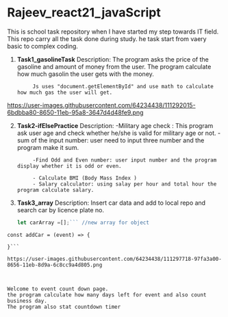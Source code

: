 # Rajeev_react21_javaScript
This is school task repository when I have started my step towards IT field. 
This repo carry all the task done during study. he task start from vaery basic to complex coding.

1. **Task1_gasolineTask**
Description: The program asks the price of the gasoline and amount of money from the user.
            The program calculate how much gasolin the user gets with the money.


            Js uses "document.getElementById" and use math to calculate how much gas the user will get.

https://user-images.githubusercontent.com/64234438/111292015-6bdbba80-8650-11eb-95a8-3647d4d48fe9.png


2. **Task2-ifElsePractice**
Description: -Military age check : This program ask user age and check whether he/she is valid for military age or not.
            -sum of the input number: user need to input three number and the program make it sum.

            -Find Odd and Even number: user input number and the program display whether it is odd or even.

            - Calculate BMI (Body Mass Index )
            - Salary calculator: using salay per hour and total hour the program calculate salary.

3. **Task3_array** 
    Description: Insert car data and add to local repo and search car by licence plate no.

    ```javascript 
    let carArray =[];``` //new array for object
```
const addCar = (event) => {  
    
}```

https://user-images.githubusercontent.com/64234438/111297718-97fa3a00-8656-11eb-8d9a-6c8cc9a4d805.png


            
Welcome to event count down page.
the program calculate how many days left for event and also count business day.
The program also stat countdown timer
